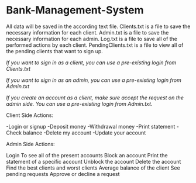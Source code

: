 # Bank-Management-System

All data will be saved in the according text file.
Clients.txt is a file to save the necessary information for each client.
Admin.txt is a file to save the necessary information for each admin.
Log.txt is a file to save all of the performed actions by each client. 
PendingClients.txt is a file to view all of the pending clients that want to sign up.

*If you want to sign in as a client, you can use a pre-existing login from Clients.txt*


*If you want to sign in as an admin, you can use a pre-existing login from Admin.txt*


*If you create an account as a client, make sure accept the request on the admin side. You can use a pre-existing login from Admin.txt.*


Client Side Actions:

-Login or signup 
-Deposit money 
-Withdrawal money
-Print statement
-Check balance
-Delete my account
-Update your account 


Admin Side Actions:

Login
To see all of the present accounts
Block an account
Print the statement of a specific account
Unblock the account
Delete the account
Find the best clients and worst clients
Average balance of the client
See pending requests
Approve or decline a request

